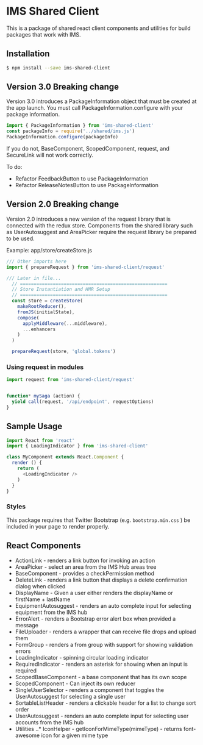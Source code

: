 # IMS Shared Client
This is a package of shared react client components and utilities for build packages that work with IMS.

## Installation
```bash
$ npm install --save ims-shared-client
```

## Version 3.0 Breaking change
Version 3.0 introduces a PackageInformation object that must be created at the app launch. You must call PackageInformation.configure with your package information.

```js
import { PackageInformation } from 'ims-shared-client'
const packageInfo = require('../shared/ims.js')
PackageInformation.configure(packageInfo)
```

If you do not, BaseComponent, ScopedComponent, request, and SecureLink will not work correctly.

To do:
- Refactor FeedbackButton to use PackageInformation
- Refactor ReleaseNotesButton to use PackageInformation

## Version 2.0 Breaking change
Version 2.0 introduces a new version of the request library that is connected with the redux store. Components from the shared library such as UserAutosuggest and AreaPicker require the request library be prepared to be used.

Example: app/store/createStore.js

```js
/// Other imports here
import { prepareRequest } from 'ims-shared-client/request'

/// Later in file...
  // ======================================================
  // Store Instantiation and HMR Setup
  // ======================================================
  const store = createStore(
    makeRootReducer(),
    fromJS(initialState),
    compose(
      applyMiddleware(...middleware),
      ...enhancers
    )
  )

  prepareRequest(store, 'global.tokens')
```

### Using request in modules

```js
import request from 'ims-shared-client/request'


function* mySaga (action) {
  yield call(request, '/api/endpoint', requestOptions)
}
```

## Sample Usage
```js
import React from 'react'
import { LoadingIndicator } from 'ims-shared-client'

class MyComponent extends React.Component {
  render () {
    return (
      <LoadingIndicator />
    )
  }
}
```

### Styles
This package requires that Twitter Bootstrap (e.g. ```bootstrap.min.css``` ) be included in your page to render properly.

## React Components
* ActionLink - renders a link button for invoking an action
* AreaPicker - select an area from the IMS Hub areas tree
* BaseComponent - provides a checkPermission method
* DeleteLink - renders a link button that displays a delete confirmation dialog when clicked
* DisplayName - Given a user either renders the displayName or firstName + lastName
* EquipmentAutosuggest - renders an auto complete input for selecting equipment from the IMS hub
* ErrorAlert - renders a Bootstrap error alert box when provided a message
* FileUploader - renders a wrapper that can receive file drops and upload them
* FormGroup - renders a from group with support for showing validation errors
* LoadingIndicator - spinning circular loading indicator
* RequiredIndicator - renders an asterisk for showing when an input is required
* ScopedBaseComponent - a base component that has its own scope
* ScopedComponent - Can inject its own reducer
* SingleUserSelector - renders a component that toggles the UserAutosuggest for selecting a single user
* SortableListHeader - renders a clickable header for a list to change sort order
* UserAutosuggest - renders an auto complete input for selecting user accounts from the IMS hub
* Utilities 
..* IconHelper - getIconForMimeType(mimeType) - returns font-awesome icon for a given mime type
